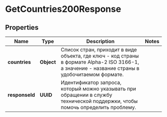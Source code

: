 

# GetCountries200Response


## Properties

| Name | Type | Description | Notes |
|------------ | ------------- | ------------- | -------------|
|**countries** | **Object** | Список стран, приходит в виде объекта, где ключ - код страны в формате Alpha-2 ISO 3166-1, а значение - название страны в удобочитаемом формате. |  |
|**responseId** | **UUID** | Идентификатор запроса, который можно указывать при обращении в службу технической поддержки, чтобы помочь определить проблему. |  |




